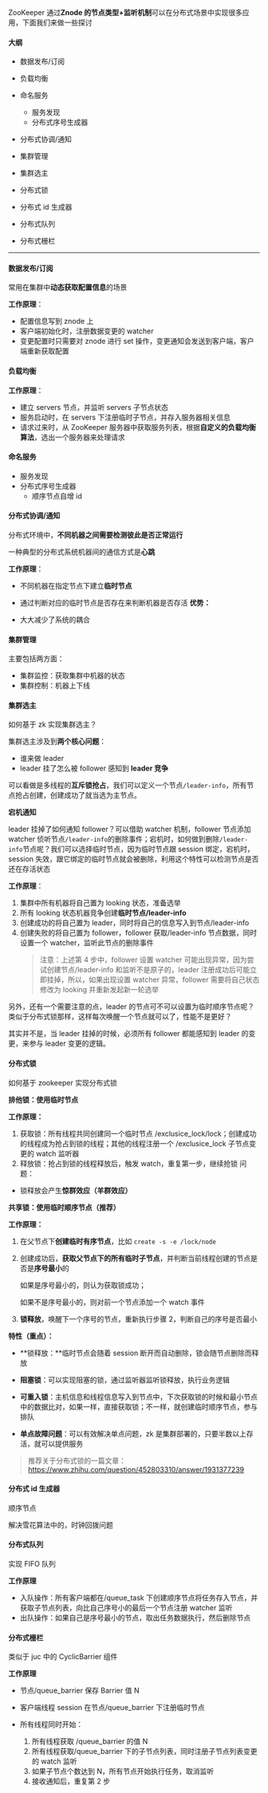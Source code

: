 ZooKeeper 通过**Znode 的节点类型+监听机制**可以在分布式场景中实现很多应用，下面我们来做一些探讨

#### 大纲

- 数据发布/订阅

- 负载均衡

- 命名服务

  - 服务发现
  - 分布式序号生成器

- 分布式协调/通知

- 集群管理

- 集群选主

- 分布式锁

- 分布式 id 生成器

- 分布式队列

- 分布式栅栏

---

#### 数据发布/订阅

常用在集群中**动态获取配置信息**的场景

**工作原理**：

- 配置信息写到 znode 上
- 客户端初始化时，注册数据变更的 watcher
- 变更配置时只需要对 znode 进行 set 操作，变更通知会发送到客户端，客户端重新获取配置

#### **负载均衡**

**工作原理**：

- 建立 servers 节点，并监听 servers 子节点状态
- 服务启动时，在 servers 下注册临时子节点，并存入服务器相关信息
- 请求过来时，从 ZooKeeper 服务器中获取服务列表，根据**自定义的负载均衡算法**，选出一个服务器来处理请求

#### 命名服务

- 服务发现
- 分布式序号生成器
  - 顺序节点自增 id

#### 分布式协调/通知

分布式环境中，**不同机器之间需要检测彼此是否正常运行**

一种典型的分布式系统机器间的通信方式是**心跳**

**工作原理**：

- 不同机器在指定节点下建立**临时节点**
- 通过判断对应的临时节点是否存在来判断机器是否存活
  **优势：**

- 大大减少了系统的耦合

#### 集群管理

主要包括两方面：

- 集群监控：获取集群中机器的状态
- 集群控制：机器上下线

#### 集群选主

如何基于 zk 实现集群选主？

集群选主涉及到**两个核心问题**：

- 谁来做 leader
- leader 挂了怎么被 follower 感知到
  **leader 竞争**

可以看做是多线程的**互斥锁抢占**，我们可以定义一个节点`/leader-info`，所有节点抢占创建，创建成功了就当选为主节点。

**宕机通知**

leader 挂掉了如何通知 follower？可以借助 watcher 机制，follower 节点添加 watcher 侦听节点`/leader-info`的删除事件；宕机时，如何做到删除`/leader-info`节点呢？我们可以选择临时节点，因为临时节点跟 session 绑定，宕机时，session 失效，跟它绑定的临时节点就会被删除，利用这个特性可以检测节点是否还在存活状态

**工作原理**：

1. 集群中所有机器将自己置为 looking 状态，准备选举
2. 所有 looking 状态机器竞争创建**临时节点/leader-info**
3. 创建成功的将自己置为 leader，同时将自己的信息写入到节点/leader-info
4. 创建失败的将自己置为 follower，follower 获取/leader-info 节点数据，同时设置一个 watcher，监听此节点的删除事件
   > 注意：上述第 4 步中，follower 设置 watcher 可能出现异常，因为尝试创建节点/leader-info 和监听不是原子的，leader 注册成功后可能立即挂掉，所以，如果出现设置 watcher 异常，follower 需要将自己状态修改为 looking 并重新发起新一轮选举

另外，还有一个需要注意的点，leader 的节点可不可以设置为临时顺序节点呢？类似于分布式锁那样，这样每次唤醒一个节点就可以了，性能不是更好？

其实并不是，当 leader 挂掉的时候，必须所有 follower 都能感知到 leader 的变更，来参与 leader 变更的逻辑。

#### 分布式锁

如何基于 zookeeper 实现分布式锁

**排他锁：使用临时节点**

**工作原理：**

1. 获取锁：所有线程共同创建同一个临时节点 /exclusice_lock/lock；创建成功的线程成为抢占到锁的线程；其他的线程注册一个 /exclusice_lock 子节点变更的 watch 监听器
2. 释放锁：抢占到锁的线程释放后，触发 watch，重复第一步，继续抢锁
   问题：

- 锁释放会产生**惊群效应（羊群效应）**

**共享锁：使用临时顺序节点（推荐）**

**工作原理：**

1. 在父节点下**创建临时有序节点**，比如 `create -s -e /lock/node`

2. 创建成功后，**获取父节点下的所有临时子节点**，并判断当前线程创建的节点是否是**序号最小**的

   如果是序号最小的，则认为获取锁成功；

   如果不是序号最小的，则对前一个节点添加一个 watch 事件

3. **锁释放**，唤醒下一个序号的节点，重新执行步骤 2，判断自己的序号是否最小

**特性（重点）：**

- **锁释放：**临时节点会随着 session 断开而自动删除，锁会随节点删除而释放

- **阻塞锁**：可以实现阻塞的锁，通过监听器监听锁释放，执行业务逻辑

- **可重入锁**：主机信息和线程信息写入到节点中，下次获取锁的时候和最小节点中的数据比对，如果一样，直接获取锁；不一样，就创建临时顺序节点，参与排队

- **单点故障问题**：可以有效解决单点问题，zk 是集群部署的，只要半数以上存活，就可以提供服务

> 推荐关于分布式锁的一篇文章：https://www.zhihu.com/question/452803310/answer/1931377239

#### 分布式 id 生成器

顺序节点

解决雪花算法中的，时钟回拨问题

#### **分布式队列**

实现 FIFO 队列

**工作原理**

- 入队操作：所有客户端都在/queue_task 下创建顺序节点将任务存入节点，并获取子节点列表，向比自己序号小的最后一个节点注册 watcher 监听
- 出队操作：如果自己是序号最小的节点，取出任务数据执行，然后删除节点

#### 分布式栅栏

类似于 juc 中的 CyclicBarrier 组件

**工作原理**

- 节点/queue_barrier 保存 Barrier 值 N
- 客户端线程 session 在节点/queue_barrier 下注册临时节点
- 所有线程同时开始：

  1. 所有线程获取 /queue_barrier 的值 N
  2. 所有线程获取/queue_barrier 下的子节点列表，同时注册子节点列表变更的 watch 监听
  3. 如果子节点个数达到 N，所有节点开始执行任务，取消监听
  4. 接收通知后，重复第 2 步
